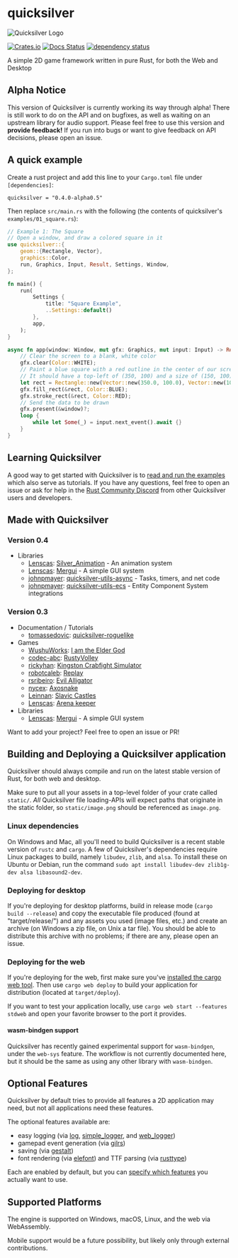 # quicksilver
![Quicksilver Logo](./logo.svg)

[![Crates.io](https://img.shields.io/crates/v/quicksilver.svg)](https://crates.io/crates/quicksilver)
[![Docs Status](https://docs.rs/quicksilver/badge.svg)](https://docs.rs/quicksilver)
[![dependency status](https://deps.rs/repo/github/ryanisaacg/quicksilver/status.svg)](https://deps.rs/repo/github/ryanisaacg/quicksilver)

A simple 2D game framework written in pure Rust, for both the Web and Desktop

## Alpha Notice

This version of Quicksilver is currently working its way through alpha! There is still work to do
on the API and on bugfixes, as well as waiting on an upstream library for audio support.
Please feel free to use this version and **provide feedback!** If you run into bugs or want to
give feedback on API decisions, please open an issue.

## A quick example

Create a rust project and add this line to your `Cargo.toml` file under `[dependencies]`:
```text
quicksilver = "0.4.0-alpha0.5"
```
Then replace `src/main.rs` with the following (the contents of quicksilver's
`examples/01_square.rs`):

```rust
// Example 1: The Square
// Open a window, and draw a colored square in it
use quicksilver::{
    geom::{Rectangle, Vector},
    graphics::Color,
    run, Graphics, Input, Result, Settings, Window,
};

fn main() {
    run(
        Settings {
            title: "Square Example",
            ..Settings::default()
        },
        app,
    );
}

async fn app(window: Window, mut gfx: Graphics, mut input: Input) -> Result<()> {
    // Clear the screen to a blank, white color
    gfx.clear(Color::WHITE);
    // Paint a blue square with a red outline in the center of our screen
    // It should have a top-left of (350, 100) and a size of (150, 100)
    let rect = Rectangle::new(Vector::new(350.0, 100.0), Vector::new(100.0, 100.0));
    gfx.fill_rect(&rect, Color::BLUE);
    gfx.stroke_rect(&rect, Color::RED);
    // Send the data to be drawn
    gfx.present(&window)?;
    loop {
        while let Some(_) = input.next_event().await {}
    }
}
```

## Learning Quicksilver

A good way to get started with Quicksilver is to
[read and run the examples](https://github.com/ryanisaacg/quicksilver/tree/master/examples)
which also serve as tutorials. If you have any questions, feel free to open an issue or ask for
help in the [Rust Community Discord](https://discord.gg/aVESxV8) from other
Quicksilver users and developers.

## Made with Quicksilver

### Version 0.4

- Libraries
    - [Lenscas](https://github.com/lenscas): [Silver_Animation](https://crates.io/crates/silver_animation) - An animation system
    - [Lenscas](https://github.com/lenscas): [Mergui](https://crates.io/crates/mergui) - A simple GUI system
    - [johnpmayer](https://github.com/johnpmayer): [quicksilver-utils-async](https://crates.io/crates/quicksilver-utils-async) - Tasks, timers, and net code
    - [johnpmayer](https://github.com/johnpmayer): [quicksilver-utils-ecs](https://crates.io/crates/quicksilver-utils-ecs) - Entity Component System integrations

### Version 0.3

- Documentation / Tutorials
    - [tomassedovic](https://github.com/tomassedovic): [quicksilver-roguelike](https://github.com/tomassedovic/quicksilver-roguelike)
- Games
    - [WushuWorks](https://github.com/WushuWorks): [I am the Elder God](https://wushuworks.github.io/I-am-the-Elder-God/)
    - [codec-abc](https://github.com/codec-abc): [RustyVolley](https://github.com/RustyVolley/RustyVolleySrc)
    - [rickyhan](https://github.com/rickyhan): [Kingston Crabfight Simulator](https://github.com/rickyhan/crabs)
    - [robotcaleb](https://github.com/robotcaleb): [Replay](https://robotcaleb.github.io/Replay/)
    - [rsribeiro](https://github.com/rsribeiro/): [Evil Alligator](https://rsribeiro.github.io/website/)
    - [nycex](https://gitlab.com/nycex): [Axosnake](https://gitlab.com/nycex/axosnake)
    - [Leinnan](https://github.com/Leinnan): [Slavic Castles](https://github.com/Leinnan/slavic_castles)
    - [Lenscas](https://github.com/lenscas): [Arena keeper](https://github.com/lenscas/arena_keeper_quick)
- Libraries
    - [Lenscas](https://github.com/lenscas): [Mergui](https://crates.io/crates/mergui) - A simple GUI system

Want to add your project? Feel free to open an issue or PR!

## Building and Deploying a Quicksilver application

Quicksilver should always compile and run on the latest stable version of Rust, for both web and
desktop.

Make sure to put all your assets in a top-level folder of your crate called `static/`. *All*
Quicksilver file loading-APIs will expect paths that originate in the static folder, so
`static/image.png` should be referenced as `image.png`.

### Linux dependencies

On Windows and Mac, all you'll need to build Quicksilver is a recent stable version of `rustc`
and `cargo`. A few of Quicksilver's dependencies require Linux packages to build, namely
`libudev`, `zlib`, and `alsa`. To install these on Ubuntu or Debian, run the command
`sudo apt install libudev-dev zlib1g-dev alsa libasound2-dev`.

### Deploying for desktop

If you're deploying for desktop platforms, build in release mode (`cargo build --release`)
and copy the executable file produced (found at "target/release/") and any assets you used
(image files, etc.) and create an archive (on Windows a zip file, on Unix a tar file). You
should be able to distribute this archive with no problems; if there are any, please open an
issue.

### Deploying for the web

If you're deploying for the web, first make sure you've
[installed the cargo web tool](https://github.com/koute/cargo-web). Then use `cargo web deploy`
to build your application for distribution (located at `target/deploy`).

If you want to test your application locally, use `cargo web start --features stdweb` and open your
favorite browser to the port it provides.

#### wasm-bindgen support

Quicksilver has recently gained experimental support for `wasm-bindgen`, under the `web-sys`
feature. The workflow is not currently documented here, but it should be the same as using any other
library with `wasm-bindgen`.

## Optional Features

Quicksilver by default tries to provide all features a 2D application may need, but not all
applications need these features.

The optional features available are:
- easy logging (via [log](https://github.com/rust-lang/log),
[simple_logger](https://github.com/borntyping/rust-simple_logger), and
[web_logger](https://github.com/yewstack/web_logger))
- gamepad event generation (via [gilrs](https://gitlab.com/gilrs-project/gilrs))
- saving (via [gestalt](https://github.com/ryanisaacg/gestalt))
- font rendering (via [elefont](https://github.com/ryanisaacg/elefont)) and TTF parsing (via [rusttype](https://gitlab.redox-os.org/redox-os/rusttype))

Each are enabled by default, but you can
[specify which features](https://doc.rust-lang.org/cargo/reference/specifying-dependencies.html#choosing-features)
you actually want to use.

## Supported Platforms

The engine is supported on Windows, macOS, Linux, and the web via WebAssembly.

Mobile support would be a future possibility, but likely only through external contributions.

